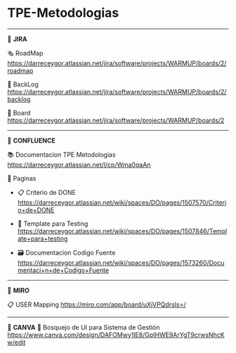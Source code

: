 # TPE-Metodologias
---------------
:pushpin: **JIRA**

:newspaper_roll: RoadMap
https://darreceygor.atlassian.net/jira/software/projects/WARMUP/boards/2/roadmap

:bookmark: BackLog
https://darreceygor.atlassian.net/jira/software/projects/WARMUP/boards/2/backlog

:notebook: Board
https://darreceygor.atlassian.net/jira/software/projects/WARMUP/boards/2

--------------------

:pushpin: **CONFLUENCE**

:books: Documentacion TPE Metodologias
https://darreceygor.atlassian.net/l/cp/Wma0qaAn

:newspaper: Paginas

- :clipboard: Criterio de DONE
https://darreceygor.atlassian.net/wiki/spaces/DO/pages/1507570/Criterio+de+DONE

- :paperclip: Template para Testing
https://darreceygor.atlassian.net/wiki/spaces/DO/pages/1507846/Template+para+testing

- :card_file_box: Documentacion Codigo Fuente
https://darreceygor.atlassian.net/wiki/spaces/DO/pages/1573260/Documentaci+n+de+Codigo+Fuente

--------------------
:pushpin: **MIRO**

:clipboard: USER Mapping
https://miro.com/app/board/uXjVPQdrsIs=/

-----------------------------------------
:pushpin: **CANVA**
:card_index: Bosquejo de UI para Sistema de Gestión
https://www.canva.com/design/DAFOMwy1lE8/GpIHWE9ArYgT9crwsNhcKw/edit


